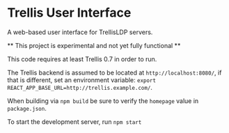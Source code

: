 # Trellis User Interface

A web-based user interface for TrellisLDP servers.

** This project is experimental and not yet fully functional **

This code requires at least Trellis 0.7 in order to run.

The Trellis backend is assumed to be located at `http://localhost:8080/`, if that is different, set an
environment variable: `export REACT_APP_BASE_URL=http://trellis.example.com/`.

When building via `npm build` be sure to verify the `homepage` value in `package.json`.

To start the development server, run `npm start`

